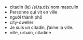 
- citadin (le)	/si.ta.dɛ̃/	nom masculin	
- Personne qui vit en ville	
- người thành phố	
- city-dweller	
- Je suis un citadin, j’aime la ville.	
- ville, urbain, citadine